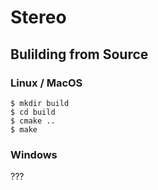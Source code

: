 
# Stereo

## Bulilding from Source

### Linux / MacOS

```
$ mkdir build
$ cd build
$ cmake ..
$ make
```


### Windows

???

